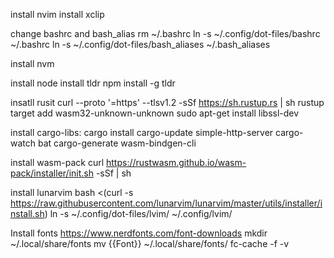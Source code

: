 install nvim
install xclip

change bashrc and bash_alias
	rm ~/.bashrc
	ln -s ~/.config/dot-files/bashrc ~/.bashrc
	ln -s ~/.config/dot-files/bash_aliases ~/.bash_aliases

install nvm	

install node
install tldr
	npm install -g tldr

insatll rusit
	curl --proto '=https' --tlsv1.2 -sSf https://sh.rustup.rs | sh
  	rustup target add wasm32-unknown-unknown
	sudo apt-get install libssl-dev

install cargo-libs:
  	cargo install cargo-update simple-http-server cargo-watch bat cargo-generate wasm-bindgen-cli

install wasm-pack
	 curl https://rustwasm.github.io/wasm-pack/installer/init.sh -sSf | sh 


install lunarvim
  bash <(curl -s https://raw.githubusercontent.com/lunarvim/lunarvim/master/utils/installer/install.sh)
	ln -s ~/.config/dot-files/lvim/ ~/.config/lvim/

Install fonts
	https://www.nerdfonts.com/font-downloads
	mkdir ~/.local/share/fonts
	mv {{Font}} ~/.local/share/fonts/
	fc-cache -f -v

